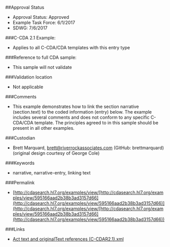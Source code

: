 ##Approval Status 

* Approval Status: Approved
* Example Task Force: 6/1/2017
* SDWG: 7/6/2017

###C-CDA 2.1 Example: 
* Applies to all C-CDA/CDA templates with this entry type

###Reference to full CDA sample:
* This sample will not validate

###Validation location
* Not applicable

###Comments
* This example demonstrates how to link the section narrative (section.text) to the coded information (entry) below. The example includes several comments and does not conform to any specific C-CDA/CDA template. The principles agreed to in this sample should be present in all other examples. 

###Custodian
* Brett Marquard, brett@riverrockassociates.com (GitHub: brettmarquard) (original design courtesy of George Cole)

###Keywords

* narrative, narrative-entry, linking text




###Permalink 

* [http://cdasearch.hl7.org/examples/view/[http://cdasearch.hl7.org/examples/view/595166aad2b38b3ad3157d66](http://cdasearch.hl7.org/examples/view/595166aad2b38b3ad3157d66)](http://cdasearch.hl7.org/examples/view/[http://cdasearch.hl7.org/examples/view/595166aad2b38b3ad3157d66](http://cdasearch.hl7.org/examples/view/595166aad2b38b3ad3157d66))

###Links 

* [Act text and originalText references (C-CDAR2.1).xml](https://github.com/HL7/C-CDA-Examples/tree/master/General/Narrative%20Reference%20-%20Act/Act%20text%20and%20originalText%20references%20%28C-CDAR2.1%29.xml)
